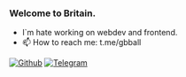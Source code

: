 ### Welcome to Britain.
- I`m hate working on webdev and frontend.
- 📫 How to reach me: t.me/gbball

[![Github](https://img.shields.io/github/followers/Vezono?style=social)](https://github.com/Vezono/) [![Telegram](http://img.shields.io/badge/Telegram-@gbball-blue?logo=telegram&style=social)](https://t.me/gbball)
